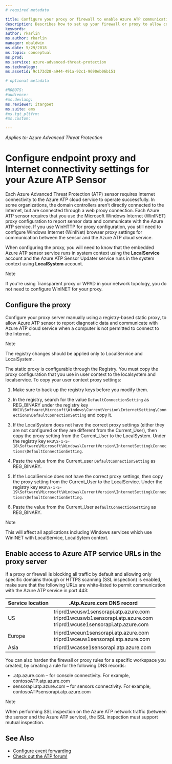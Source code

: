 ```yaml
---
# required metadata

title: Configure your proxy or firewall to enable Azure ATP communication with the sensor | Microsoft Docs
description: Describes how to set up your firewall or proxy to allow communication between the Azure ATP cloud service and Azure ATP sensors
keywords:
author: rkarlin
ms.author: rkarlin
manager: mbaldwin
ms.date: 5/29/2018
ms.topic: conceptual
ms.prod:
ms.service: azure-advanced-threat-protection
ms.technology:
ms.assetid: 9c173d28-a944-491a-92c1-9690eb06b151

# optional metadata

#ROBOTS:
#audience:
#ms.devlang:
ms.reviewer: itargoet
ms.suite: ems
#ms.tgt_pltfrm:
#ms.custom:

---
```


*Applies to: Azure Advanced Threat Protection*



# Configure endpoint proxy and Internet connectivity settings for your Azure ATP Sensor

Each Azure Advanced Threat Protection (ATP) sensor requires Internet connectivity to the Azure ATP cloud service to operate successfully. In some organizations, the domain controllers aren’t directly connected to the Internet, but are connected through a web proxy connection. Each Azure ATP sensor requires that you use the Microsoft Windows Internet (WinINET) proxy configuration to report sensor data and communicate with the Azure ATP service. If you use WinHTTP for proxy configuration, you still need to configure Windows Internet (WinINet) browser proxy settings for communication between the sensor and the Azure ATP cloud service.


When configuring the proxy, you will need to know that the embedded Azure ATP sensor service runs in system context using the **LocalService** account and the Azure ATP Sensor Updater service runs in the system context using **LocalSystem** account. 

> [!NOTE]
> If you're using Transparent proxy or WPAD in your network topology, you do not need to configure WinINET for your proxy.

## Configure the proxy 

Configure your proxy server manually using a registry-based static proxy, to allow Azure ATP sensor to report diagnostic data and communicate with Azure ATP cloud service when a computer is not permitted to connect to the Internet.

> [!NOTE]
> The registry changes should be applied only to LocalService and LocalSystem.

The static proxy is configurable through the Registry. You must copy the proxy configuration that you use in user context to the localsystem and localservice. To copy your user context proxy settings:

1.	 Make sure to back up the registry keys before you modify them.

2. In the registry, search for the value `DefaultConnectionSetting` as REG_BINARY under the registry key `HKCU\Software\Microsoft\Windows\CurrentVersion\InternetSetting\Connections\DefaultConnectionSetting` and copy it.
 
2.	If the LocalSystem does not have the correct proxy settings (either they are not configured or they are different from the Current_User), then copy the proxy setting from the Current_User to the LocalSystem. Under the registry key `HKU\S-1-5-18\Software\Microsoft\Windows\CurrentVersion\InternetSetting\Connections\DefaultConnectionSetting`.

3.	Paste the value from the Current_user `DefaultConnectionSetting` as REG_BINARY.

4.	If the LocalService does not have the correct proxy settings, then copy the proxy setting from the Current_User to the LocalService. Under the registry key `HKU\S-1-5-19\Software\Microsoft\Windows\CurrentVersion\InternetSetting\Connections\DefaultConnectionSetting`.

5.	Paste the value from the Current_User `DefaultConnectionSetting` as REG_BINARY.

> [!NOTE]
> This will affect all applications including Windows services which use WinINET with LocalService, LocalSytem context.


## Enable access to Azure ATP service URLs in the proxy server

If a proxy or firewall is blocking all traffic by default and allowing only specific domains through or HTTPS scanning (SSL inspection) is enabled, make sure that the following URLs are white-listed to permit communication with the Azure ATP service in port 443:

|Service location|.Atp.Azure.com DNS record|
|----|----|
|US	|triprd1wcusw1sensorapi.atp.azure.com<br>triprd1wcuswb1sensorapi.atp.azure.com<br>triprd1wcuse1sensorapi.atp.azure.com|
|Europe|triprd1wceun1sensorapi.atp.azure.com<br>triprd1wceuw1sensorapi.atp.azure.com|
|Asia|triprd1wcasse1sensorapi.atp.azure.com|


You can also harden the firewall or proxy rules for a specific workspace you created, by creating a rule for the following DNS records:
- <Workspace-Name>.atp.azure.com – for console connectivity. For example, contosoATP.atp.azure.com
- <Workspace-Name>sensorapi.atp.azure.com – for sensors connectivity. For example, contosoATPsensorapi.atp.azure.com

 
> [!NOTE]
> When performing SSL inspection on the Azure ATP network traffic (between the sensor and the Azure ATP service), the SSL inspection must support mutual inspection.


## See Also
- [Configure event forwarding](configure-event-forwarding.md)
- [Check out the ATP forum!](https://aka.ms/azureatpcommunity)